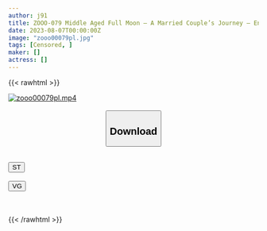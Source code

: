 ```yaml
---
author: j91
title: ZOOO-079 Middle Aged Full Moon – A Married Couple’s Journey – Encounter With A Female Friend On A Journey –
date: 2023-08-07T00:00:00Z
image: "zooo00079pl.jpg"
tags: [Censored, ]
maker: []
actress: []
---
```



{{< rawhtml >}}

<div class="video" data-videoid="BQ2zYdYXjWFyDPK">
    <a href="javascript:;">
        <img src="https://my.j91.asia/posts/zooo00079pl/zooo00079pl.jpg" width="WIDTH" height="HEIGHT" alt="zooo00079pl.mp4" loading="lazy">
    </a>
</div>

<script type="text/javascript" src="https://j91.asia/asset/on-demand-st.js"></script>

<br>
  <link rel="stylesheet" href="https://j91.asia/asset/bs5.css">
  
  <center>
  <button class="btn btn-primary" type="button" data-bs-toggle="collapse" data-bs-target=".multi-collapse" aria-expanded="false" aria-controls="multiCollapseExample1 multiCollapseExample2"><h2>Download</h2></button></center>
</p>
<div class="row">
  <div class="col">
    <div class="collapse multi-collapse" id="multiCollapseExample1">
      <div class="card card-body">
	      	      <br>
<div class="buttons">  
<a href="https://streamtape.to/v/BQ2zYdYXjWFyDPK"><button class="btn-hover color-3"><i class="fa fa-download"></i> ST</button></a></div>
    </div>
  </div>
</div>
  <div class="col">
    <div class="collapse multi-collapse" id="multiCollapseExample2">
      <div class="card card-body">
	      <br>
<div class="buttons">
    <a href="https://vgembed.com/v/eL2157Pmoqxrw48"><button class="btn-hover color-9"><i class="fa fa-download"></i> VG</button></a></div>
<br><br>
      </div>
    </div>
  </div>
</div>

{{< /rawhtml >}}